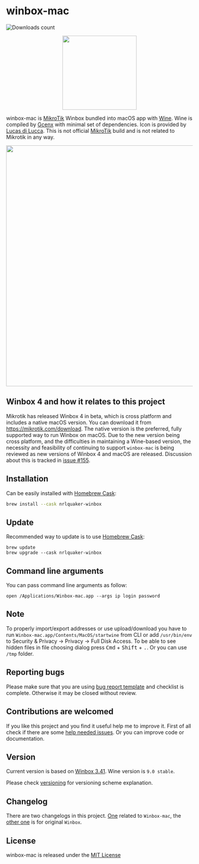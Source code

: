 # winbox-mac

![Downloads count](https://img.shields.io/github/downloads/nrlquaker/winbox-mac/total.svg)

<p align="center">
  <img src="icon.png" width="200">
</p>

winbox-mac is [MikroTik](https://mikrotik.com) Winbox bundled into macOS app with [Wine](https://www.winehq.org).
Wine is compiled by [Gcenx](https://github.com/Gcenx) with minimal set of dependencies.
Icon is provided by [Lucas di Lucca](https://github.com/lucasdelucca).
This is not official [MikroTik](https://mikrotik.com) build and is not related to Mikrotik in any way.

<p align="center">
  <img src="screenshot.png" width="650">
</p>

## Winbox 4 and how it relates to this project
Mikrotik has released Winbox 4 in beta, which is cross platform and includes a native macOS version. You can download it from https://mikrotik.com/download. The native version is the preferred, fully supported way to run Winbox on macOS. Due to the new version being cross platform, and the difficulties in maintaining a Wine-based version, the necessity and feasibility of continuing to support `winbox-mac` is being reviewed as new versions of Winbox 4 and macOS are released. Discussion about this is tracked in [issue #155](https://github.com/nrlquaker/winbox-mac/issues/155).

## Installation

Can be easily installed with [Homebrew Cask](https://caskroom.github.io):

```sh
brew install --cask nrlquaker-winbox
```

## Update

Recommended way to update is to use [Homebrew Cask](https://caskroom.github.io):
```
brew update
brew upgrade --cask nrlquaker-winbox
```

## Command line arguments

You can pass command line arguments as follow:

```
open /Applications/Winbox-mac.app --args ip login password
```

## Note

To properly import/export addresses or use upload/download you have to run `Winbox-mac.app/Contents/MacOS/startwine` from CLI or add `/usr/bin/env` to Security & Privacy → Privacy → Full Disk Access. To be able to see hidden files in file choosing dialog press <kbd>Cmd</kbd> + <kbd>Shift</kbd> + <kbd>.</kbd>. Or you can use `/tmp` folder.

## Reporting bugs

Please make sure that you are using [bug report template](https://github.com/nrlquaker/winbox-mac/issues/new?assignees=nrlquaker&labels=&template=bug_report.md&title=) and checklist is complete. Otherwise it may be closed without review.

## Contributions are welcomed

If you like this project and you find it useful help me to improve it. First of all check if there are some [help needed issues](https://github.com/nrlquaker/winbox-mac/issues?q=is%3Aissue+is%3Aopen+label%3A%22help+wanted%22). Or you can improve code or documentation.

## Version

Current version is based on [Winbox 3.41](https://mt.lv/winbox64).
Wine version is `9.0 stable`.

Please check [versioning](VERSIONING.md) for versioning scheme explanation.

## Changelog

There are two changelogs in this project. [One](CHANGELOG.md) related to `Winbox-mac`, the [other one](CHANGELOG_WINBOX.md) is for original `Winbox`.

## License

winbox-mac is released under the [MIT License](https://github.com/nrlquaker/winbox-mac/blob/master/LICENSE)

